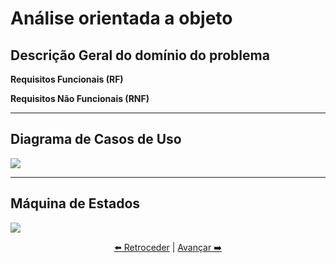 # Análise orientada a objeto

## Descrição Geral do domínio do problema


**Requisitos Funcionais (RF)**

**Requisitos Não Funcionais (RNF)**

---

## Diagrama de Casos de Uso

![](img/)

---

## Máquina de Estados


![](img/)

<div align="center">

[⬅️ Retroceder](README.md) | [Avançar ➡️](projeto.md)

</div>